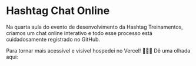 # Hashtag Chat Online

Na quarta aula do evento de desenvolvimento da Hashtag Treinamentos, criamos um chat online interativo e todo esse processo está cuidadosamente registrado no GitHub.

Para tornar mais acessível e visível hospedei no Vercel! 👩‍💻✨ Dê uma olhada aqui: 
